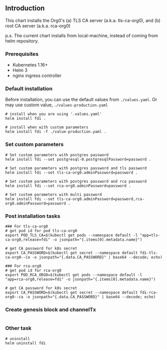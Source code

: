 ## Introduction
This chart installs the Org0's (a) TLS CA server (a.k.a. tls-ca-org0), and (b) root CA server (a.k.a. rca-org0)  

p.s. The current chart installs from local-machine, instead of coming from helm repository.   

### Prerequisites
- Kubernetes 1.16+ 
- Helm 3
- nginx ingress controller

### Default installation
Before installation, you can use the default values from `./values.yaml`. Or may use custom value, `./values-production.yaml`

```shell script
# install when you are using '.values.yaml'
helm install fdi .

# install when with custom parameters
helm install fdi -f ./value-production.yaml .
```

### Set custom parameters
```shell script
# Set custom parameters with postgres password
helm install fdi --set postgresql-0.postgresqlPassword=password . 

# Set custom parameters with postgres password and tls password
helm install fdi --set tls-ca-org0.adminPassword=password .
 
# Set custom parameters with postgres password and rca password
helm install fdi --set rca-org0.adminPassword=password . 

# Set custom parameters with multi password
helm install fdi --set tls-ca-org0.adminPassword=password,rca-org0.adminPassword=password . 
```

### Post installation tasks
```shell script
### For tls-ca-org0
# get pod id for pod tls-ca-org0
export POD_TLS_CA=$(kubectl get pods --namespace default -l "app=tls-ca-org0,release=fdi" -o jsonpath="{.items[0].metadata.name}")

# get CA password for k8s secret
export CA_PASSWORD=$(kubectl get secret --namespace default fdi-tls-ca-org0--ca -o jsonpath="{.data.CA_PASSWORD}" | base64 --decode; echo)

### For rca-org0
# get pod id for rca-org0
export POD_RCA_ORG0=$(kubectl get pods --namespace default -l "app=rca-org0,release=fdi" -o jsonpath="{.items[0].metadata.name}")

# get CA password for k8s secret
export CA_PASSWORD=$(kubectl get secret --namespace default fdi-rca-org0--ca -o jsonpath="{.data.CA_PASSWORD}" | base64 --decode; echo)
```

### Create genesis block and channelTx
```shell script

```

### Other task
```shell script
# uninstall
helm uninstall fdi
```
